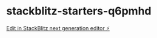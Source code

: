 # stackblitz-starters-q6pmhd

[Edit in StackBlitz next generation editor ⚡️](https://stackblitz.com/~/github.com/Magistr23/stackblitz-starters-q6pmhd)